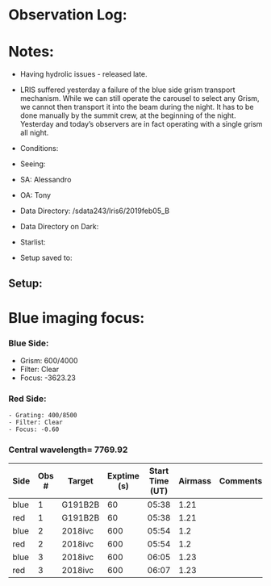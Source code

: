 # Observation Log:

# Notes:
* Having hydrolic issues - released late.
* LRIS suffered yesterday a failure of the blue side grism transport mechanism. 
While we can still operate the carousel to select any Grism, we cannot then transport it into the beam during the night.
It has to be done manually by the summit crew, at the beginning of the night.
Yesterday and today’s observers are in fact operating with a single grism all night.

* Conditions: 
* Seeing: 
* SA: Alessandro
* OA: Tony
* Data Directory: /sdata243/lris6/2019feb05_B
* Data Directory on Dark:
* Starlist:
* Setup saved to:

## Setup:
# Blue imaging focus:

### Blue Side:
   - Grism: 600/4000
   - Filter: Clear
   - Focus: -3623.23

### Red Side:
    - Grating: 400/8500
    - Filter: Clear
    - Focus: -0.60
    
### Central wavelength= 7769.92


| Side | Obs #     | Target    | Exptime (s) | Start Time (UT) | Airmass | Comments                                                   |
|------|-----------|-----------|-------------|-----------------|---------|------------------------------------------------------------|
| blue | 1 | G191B2B | 60 | 05:38 | 1.21 | 
| red  | 1 | G191B2B | 60 | 05:38 | 1.21 |
| blue | 2 | 2018ivc | 600| 05:54 | 1.2  |
| red  | 2 | 2018ivc | 600| 05:54 | 1.2  |
| blue | 3 | 2018ivc | 600| 06:05 | 1.23 |
| red  | 3 | 2018ivc | 600| 06:07 | 1.23 |
